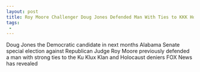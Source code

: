 ```yaml
---
layout: post
title: Roy Moore Challenger Doug Jones Defended Man With Ties to KKK Holocaust Deniers
tags:
 -
---
```

Doug Jones the Democratic candidate in next months Alabama Senate special election against Republican Judge Roy Moore previously defended a man with strong ties to the Ku Klux Klan and Holocaust deniers FOX News has revealed
